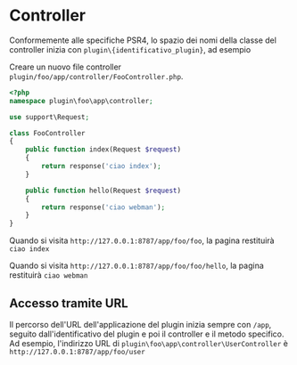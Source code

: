 # Controller

Conformemente alle specifiche PSR4, lo spazio dei nomi della classe del controller inizia con `plugin\{identificativo_plugin}`, ad esempio

Creare un nuovo file controller `plugin/foo/app/controller/FooController.php`.

```php
<?php
namespace plugin\foo\app\controller;

use support\Request;

class FooController
{
    public function index(Request $request)
    {
        return response('ciao index');
    }

    public function hello(Request $request)
    {
        return response('ciao webman');
    }
}
```

Quando si visita `http://127.0.0.1:8787/app/foo/foo`, la pagina restituirà `ciao index`

Quando si visita `http://127.0.0.1:8787/app/foo/foo/hello`, la pagina restituirà `ciao webman`

## Accesso tramite URL
Il percorso dell'URL dell'applicazione del plugin inizia sempre con `/app`, seguito dall'identificativo del plugin e poi il controller e il metodo specifico.
Ad esempio, l'indirizzo URL di `plugin\foo\app\controller\UserController` è `http://127.0.0.1:8787/app/foo/user`
